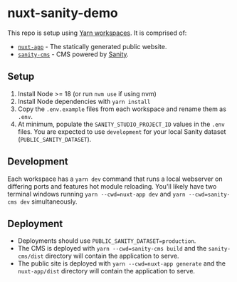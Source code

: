# nuxt-sanity-demo

This repo is setup using [Yarn workspaces](https://classic.yarnpkg.com/en/docs/workspaces/).  It is comprised of:

- [`nuxt-app`](./nuxt-app) - The statically generated public website.
- [`sanity-cms`](./sanity-cms) - CMS powered by [Sanity](https://www.sanity.io).

## Setup

1. Install Node >= 18 (or run `nvm use` if using nvm)
2. Install Node dependencies with `yarn install`
3. Copy the `.env.example` files from each workspace and rename them as `.env`.
4. At minimum, populate the `SANITY_STUDIO_PROJECT_ID` values in the `.env` files. You are expected to use `development` for your local Sanity dataset (`PUBLIC_SANITY_DATASET`).

## Development

Each workspace has a `yarn dev` command that runs a local webserver on differing ports and features hot module reloading.  You'll likely have two terminal windows running `yarn --cwd=nuxt-app dev` and `yarn --cwd=sanity-cms dev` simultaneously.

## Deployment

- Deployments should use `PUBLIC_SANITY_DATASET=production`.
- The CMS is deployed with `yarn --cwd=sanity-cms build` and the `sanity-cms/dist` directory will contain the application to serve.
- The public site is deployed with `yarn --cwd=nuxt-app generate` and the `nuxt-app/dist` directory will contain the application to serve.
